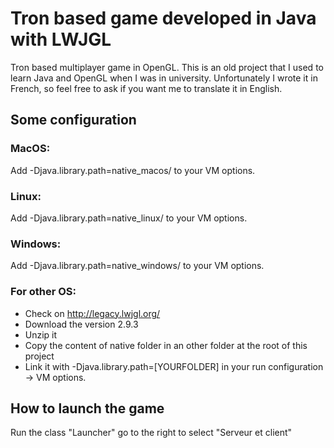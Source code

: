 # Tron based game developed in Java with LWJGL
Tron based multiplayer game in OpenGL. This is an old project that I used to learn Java and OpenGL when I was in university.
Unfortunately I wrote it in French, so feel free to ask if you want me to translate it in English. 

## Some configuration

### MacOS:

Add -Djava.library.path=native_macos/ to your VM options.

### Linux:

Add -Djava.library.path=native_linux/ to your VM options.

### Windows:

Add -Djava.library.path=native_windows/ to your VM options.

### For other OS:

- Check on http://legacy.lwjgl.org/
- Download the version 2.9.3
- Unzip it
- Copy the content of native folder in an other folder at the root of this project
- Link it with -Djava.library.path=[YOURFOLDER] in your run configuration -> VM options.

## How to launch the game

Run the class "Launcher" go to the right to select "Serveur et client"
